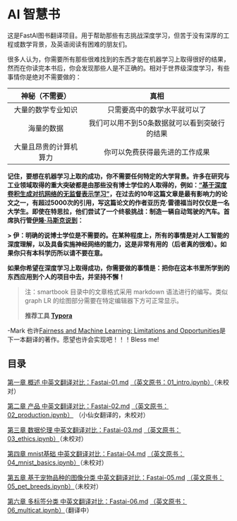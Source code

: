 # AI 智慧书

这是FastAI图书翻译项目。用于帮助那些有志挑战深度学习，但苦于没有深厚的工程或数学背景，及英语阅读有困难的朋友们。

很多人认为，你需要所有那些很难找到的东西才能在机器学习上取得很好的结果，然而在你读完本书后，你会发现那些人是不正确的。相对于世界级深度学习，有些事情你是绝对不需要做的：

|     神秘（不需要）     |                     真相                     |
| :--------------------: | :------------------------------------------: |
|   大量的数学专业知识   |         只需要高中的数学水平就可以了         |
|       海量的数据       | 我们可以用不到50条数据就可以看到突破行的结果 |
| 大量且昂贵的计算机算力 |        你可以免费获得最先进的工作成果        |

**记住，要想在机器学习上取的成功，你不需要任何特定的大学背景。许多在研究与工业领域取得的重大突破都是由那些没有博士学位的人取得的，例如：[“基于深度卷积生成对抗网络的无监督表示学习”](https://arxiv.org/abs/1511.06434)，在过去的10年这篇文章是最有影响力的论文之一，有超过5000次的引用，写这篇论文的作者亚历克·雷德福当时仅仅是一名大学生。即使在特思拉，他们尝试了一个终极挑战：制造一辆自动驾驶的汽车。首席执行管[伊隆·马斯克说到](https://twitter.com/elonmusk/status/1224089444963311616)：**

**> 伊：明确的说博士学位是不需要的。在某种程度上，所有的事情是对人工智能的深度理解，以及具备实施神经网络的能力，这是非常有用的（后者真的很难）。如果你只有本科学历所以请不要在意。**
>
**如果你希望在深度学习上取得成功，你需要做的事情是：把你在这本书里所学到的东西应用到个人的项目中去，并坚持不懈！**
> 注：smartbook 目录中的文章格式采用 markdown 语法进行的编写。类似 graph LR 的绘图部分需要在特定编辑器下方可正常显示。
>
>**推荐工具 [Typora](https://www.typora.io/)**

-Mark 也许[Fairness and Machine Learning: Limitations and Opportunities](https://fairmlbook.org/#course-materials)是下一本翻译的著作。愿望也许会实现吧！！！Bless me!
## 目录

[第一章 概述   中英文翻译对比：Fastai-01.md](./smartbook/Fastai-01.md)  [（英文原书：01_intro.ipynb）](./englishbook/01_intro.ipynb)（未校对）

[第二章 产品   中英文翻译对比：Fastai-02.md](./smartbook/Fastai-02.md)  [（英文原书：02_production.ipynb）](./englishbook/02_production.ipynb) （小仙女翻译的，未校对）

[第三章 数据伦理  中英文翻译对比：Fastai-03.md](./smartbook/Fastai-03.md)   [（英文原书：03_ethics.ipynb）](./englishbook/03_ethics.ipynb)（未校对）

[第四章 mnist基础  中英文翻译对比：Fastai-04.md](./smartbook/Fastai-04.md)   [（英文原书：04_mnist_basics.ipynb）](./englishbook/04_mnist_basics.ipynb)（未校对）

[第五章 基于宠物品种的图像分类  中英文翻译对比：Fastai-05.md](./smartbook/Fastai-05.md)   [（英文原书：05_pet_breeds.ipynb）](./englishbook/05_pet_breeds.ipynb)（未校对）

[第六章 多标签分类  中英文翻译对比：Fastai-06.md](./smartbook/Fastai-06.md)   [（英文原书：06_multicat.ipynb）](./englishbook/06_multicat.ipynb)（翻译中）

 
